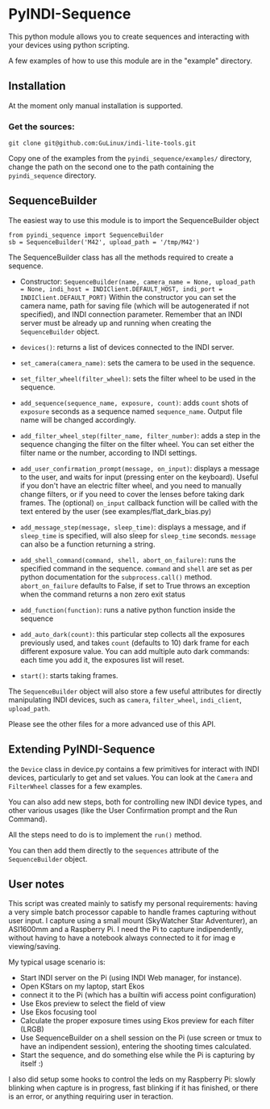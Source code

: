 # PyINDI-Sequence

This python module allows you to create sequences and interacting with your devices using python scripting.

A few examples of how to use this module are in the "example" directory.

## Installation

At the moment only manual installation is supported.

### Get the sources:
```
git clone git@github.com:GuLinux/indi-lite-tools.git
```

Copy one of the examples from the `pyindi_sequence/examples/` directory, change the path on the second one to the path containing the `pyindi_sequence` directory.


## SequenceBuilder

The easiest way to use this module is to import the SequenceBuilder object
```
from pyindi_sequence import SequenceBuilder
sb = SequenceBuilder('M42', upload_path = '/tmp/M42')
```

The SequenceBuilder class has all the methods required to create a sequence.

 * Constructor: `SequenceBuilder(name, camera_name = None, upload_path = None, indi_host = INDIClient.DEFAULT_HOST, indi_port = INDIClient.DEFAULT_PORT)`
Within the constructor you can set the camera name, path for saving file (which will be autogenerated if not specified), and INDI connection parameter.
Remember that an INDI server must be already up and running when creating the `SequenceBuilder` object.

 * `devices()`: returns a list of devices connected to the INDI server.
 * `set_camera(camera_name)`: sets the camera to be used in the sequence.
 * `set_filter_wheel(filter_wheel)`: sets the filter wheel to be used in the sequence.
 * `add_sequence(sequence_name, exposure, count)`: adds `count` shots of `exposure` seconds as a sequence named `sequence_name`. Output file name will be changed accordingly.
 * `add_filter_wheel_step(filter_name, filter_number)`: adds a step in the sequence changing the filter on the filter wheel. You can set either the filter name or the number, according to INDI settings.
 * `add_user_confirmation_prompt(message, on_input)`: displays a message to the user, and waits for input (pressing enter on the keyboard). Useful if you don't have an electric filter wheel, and you need to manually change filters, or if you need to cover the lenses before taking dark frames. The (optional) `on_input` callback function will be called with the text entered by the user (see examples/flat_dark_bias.py)
 * `add_message_step(message, sleep_time)`: displays a message, and if `sleep_time` is specified, will also sleep for `sleep_time` seconds. `message` can also be a function returning a string.
 * `add_shell_command(command, shell, abort_on_failure)`: runs the specified command in the sequence. `command` and `shell` are set as per python documentation for the `subprocess.call()` method. `abort_on_failure` defaults to False, if set to True throws an exception when the command returns a non zero exit status
 * `add_function(function)`: runs a native python function inside the sequence
 * `add_auto_dark(count)`: this particular step collects all the exposures previously used, and takes `count` (defaults to 10) dark frame for each different exposure value. You can add multiple auto dark commands: each time you add it, the exposures list will reset.
 * `start()`: starts taking frames.

The `SequenceBuilder` object will also store a few useful attributes for directly manipulating INDI devices, such as `camera`, `filter_wheel`, `indi_client`, `upload_path`.

Please see the other files for a more advanced use of this API.

## Extending PyINDI-Sequence

the `Device` class in device.py contains a few primitives for interact with INDI devices, particularly to get and set values.
You can look at the `Camera` and `FilterWheel` classes for a few examples.

You can also add new steps, both for controlling new INDI device types, and other various usages (like the User Confirmation prompt and the Run Command).

All the steps need to do is to implement the `run()` method.

You can then add them directly to the `sequences` attribute of the `SequenceBuilder` object.


## User notes
 
This script was created mainly to satisfy my personal requirements: having a very simple batch processor capable to handle frames capturing without user input.
I capture using a small mount (SkyWatcher Star Adventurer), an ASI1600mm and a Raspberry Pi. I need the Pi to capture indipendently, without having to have a notebook always connected to it for imag
e viewing/saving.

My typical usage scenario is:
    
 * Start INDI server on the Pi (using INDI Web manager, for instance).
 * Open KStars on my laptop, start Ekos
 * connect it to the Pi (which has a builtin wifi access point configuration)
 * Use Ekos preview to select the field of view
 * Use Ekos focusing tool
 * Calculate the proper exposure times using Ekos preview for each filter (LRGB)
 * Use SequenceBuilder on a shell session on the Pi (use screen or tmux to have an indipendent session), entering the shooting times calculated.
 * Start the sequence, and do something else while the Pi is capturing by itself :)

I also did setup some hooks to control the leds on my Raspberry Pi: slowly blinking when capture is in progress, fast blinking if it has finished, or there is an error, or anything requiring user in    teraction.


